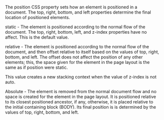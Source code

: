 The position CSS property sets how an element is positioned in a document. The top, right, bottom, and left properties determine the final location of positioned elements.

static - The element is positioned according to the normal flow of the document. The top, right, bottom, left, and z-index properties have no affect. This is the default value.

relative - The element is positioned according to the normal flow of the document, and then offset relative to itself based on the values of top, right, bottom, and left. The offset does not affect the position of any other elements; this, the space given for the element in the page layout is the same as if position were static.

This value creates a new stacking context when the value of z-index is not auto.

Absolute - The element is removed from the normal document flow and no space is created for the element in the page layout. It is positioned relative to its closest positioned ancestor, if any, otherwise, it is placed relative to the initial containing block (BODY). Its final position is is determined by the values of top, right, bottom, and left.